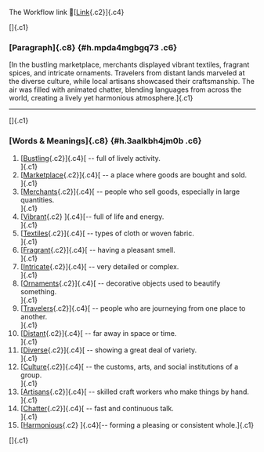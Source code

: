The Workflow link
👏[[Link](https://www.google.com/url?q=http://www.google.com&sa=D&source=editors&ust=1756583162304457&usg=AOvVaw0ya-tGsRYNjc_R__SmERHy){.c2}]{.c4}

[]{.c1}

### [Paragraph]{.c8} {#h.mpda4mgbgq73 .c6}

[In the bustling marketplace, merchants displayed vibrant textiles,
fragrant spices, and intricate ornaments. Travelers from distant lands
marveled at the diverse culture, while local artisans showcased their
craftsmanship. The air was filled with animated chatter, blending
languages from across the world, creating a lively yet harmonious
atmosphere.]{.c1}

------------------------------------------------------------------------

[]{.c1}

### [Words & Meanings]{.c8} {#h.3aalkbh4jm0b .c6}

1.  [[Bustling](https://www.google.com/url?q=http://www.google.com&sa=D&source=editors&ust=1756583162305557&usg=AOvVaw0LP_OnMfEm4BJk_6I1EtV_){.c2}]{.c4}[ --
    full of lively activity.\
    ]{.c1}
2.  [[Marketplace](https://www.google.com/url?q=http://www.google.com&sa=D&source=editors&ust=1756583162305796&usg=AOvVaw34S4iND9oovfyjbxm2fGEO){.c2}]{.c4}[ --
    a place where goods are bought and sold.\
    ]{.c1}
3.  [[Merchants](https://www.google.com/url?q=http://www.google.com&sa=D&source=editors&ust=1756583162306008&usg=AOvVaw0GGKfcpfJsl6GWWS7UMQxB){.c2}]{.c4}[ --
    people who sell goods, especially in large quantities.\
    ]{.c1}
4.  [[Vibrant](https://www.google.com/url?q=http://www.google.com&sa=D&source=editors&ust=1756583162306235&usg=AOvVaw08lFmMfkjEiMLTX5ijHpm_){.c2}
    ]{.c4}[-- full of life and energy.\
    ]{.c1}
5.  [[Textiles](https://www.google.com/url?q=http://www.google.com&sa=D&source=editors&ust=1756583162306413&usg=AOvVaw19r4oJKw0_lB6ygXbdCUOU){.c2}]{.c4}[ --
    types of cloth or woven fabric.\
    ]{.c1}
6.  [[Fragrant](https://www.google.com/url?q=http://www.google.com&sa=D&source=editors&ust=1756583162306615&usg=AOvVaw1DRhlHLglYlPPl4-VSHWRw){.c2}]{.c4}[ --
    having a pleasant smell.\
    ]{.c1}
7.  [[Intricate](https://www.google.com/url?q=http://www.google.com&sa=D&source=editors&ust=1756583162306812&usg=AOvVaw27PHmikooUEIVS3exbXVYG){.c2}]{.c4}[ --
    very detailed or complex.\
    ]{.c1}
8.  [[Ornaments](https://www.google.com/url?q=http://www.google.com&sa=D&source=editors&ust=1756583162306999&usg=AOvVaw0cPEbz6UMgboluol7KQueq){.c2}]{.c4}[ --
    decorative objects used to beautify something.\
    ]{.c1}
9.  [[Travelers](https://www.google.com/url?q=http://www.google.com&sa=D&source=editors&ust=1756583162307223&usg=AOvVaw1_y9CoPdFMk7NQFizVAhg9){.c2}]{.c4}[ --
    people who are journeying from one place to another.\
    ]{.c1}
10. [[Distant](https://www.google.com/url?q=http://www.google.com&sa=D&source=editors&ust=1756583162307436&usg=AOvVaw150Iy8KMoJoYLwtX57g9tf){.c2}]{.c4}[ --
    far away in space or time.\
    ]{.c1}
11. [[Diverse](https://www.google.com/url?q=http://www.google.com&sa=D&source=editors&ust=1756583162307638&usg=AOvVaw2Xy1AkzfdwfFZC1-MqZcVa){.c2}]{.c4}[ --
    showing a great deal of variety.\
    ]{.c1}
12. [[Culture](https://www.google.com/url?q=http://www.google.com&sa=D&source=editors&ust=1756583162307857&usg=AOvVaw22-Bgc44xfWq8U7lsBE4WW){.c2}]{.c4}[ --
    the customs, arts, and social institutions of a group.\
    ]{.c1}
13. [[Artisans](https://www.google.com/url?q=http://www.google.com&sa=D&source=editors&ust=1756583162308101&usg=AOvVaw3_WyhZRL1TT6MyIpIcIpC8){.c2}]{.c4}[ --
    skilled craft workers who make things by hand.\
    ]{.c1}
14. [[Chatter](https://www.google.com/url?q=http://www.google.com&sa=D&source=editors&ust=1756583162308290&usg=AOvVaw3JqVEM9FrJKw1y4UARTpaQ){.c2}]{.c4}[ --
    fast and continuous talk.\
    ]{.c1}
15. [[Harmonious](https://www.google.com/url?q=http://www.google.com&sa=D&source=editors&ust=1756583162308451&usg=AOvVaw1rDCCSyCokngHVWtoo2Yh6){.c2}
    ]{.c4}[-- forming a pleasing or consistent whole.]{.c1}

[]{.c1}
